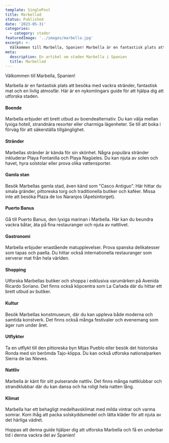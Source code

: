 ```yaml
---
template: SinglePost
title: Marbellad
status: Published
date: '2023-05-31'
categories:
  - category: stader
featuredImage: '../images/marbella.jpg'
excerpt: >-
  Välkommen till Marbella, Spanien! Marbella är en fantastisk plats att besöka med vackra stränder, fantastisk mat och en livlig atmosfär. Här är en nykomlingars guide för att hjälpa dig att utforska staden.
meta:
  description: En artikel om staden Marbella i Spanien
  title: Marbellad
---
```


Välkommen till Marbella, Spanien!

Marbella är en fantastisk plats att besöka med vackra stränder, fantastisk mat och en livlig atmosfär. Här är en nykomlingars guide för att hjälpa dig att utforska staden.

#### Boende 
Marbella erbjuder ett brett utbud av boendealternativ. Du kan välja mellan lyxiga hotell, strandnära resorter eller charmiga lägenheter. Se till att boka i förväg för att säkerställa tillgänglighet.

#### Stränder
Marbellas stränder är kända för sin skönhet. Några populära stränder inkluderar Playa Fontanilla och Playa Nagüeles. Du kan njuta av solen och havet, hyra solstolar eller prova olika vattensporter.

#### Gamla stan
Besök Marbellas gamla stad, även känd som "Casco Antiguo". Här hittar du smala gränder, pittoreska torg och traditionella butiker och kaféer. Missa inte att besöka Plaza de los Naranjos (Apelsintorget).

#### Puerto Banus
Gå till Puerto Banus, den lyxiga marinan i Marbella. Här kan du beundra vackra båtar, äta på fina restauranger och njuta av nattlivet.

#### Gastronomi
Marbella erbjuder enastående matupplevelser. Prova spanska delikatesser som tapas och paella. Du hittar också internationella restauranger som serverar mat från hela världen.

#### Shopping
Utforska Marbellas butiker och shoppa i exklusiva varumärken på Avenida Ricardo Soriano. Det finns också köpcentra som La Cañada där du hittar ett brett utbud av butiker.

#### Kultur
Besök Marbellas konstmuseum, där du kan uppleva både moderna och samtida konstverk. Det finns också många festivaler och evenemang som äger rum under året.

#### Utflykter
Ta en utflykt till den pittoreska byn Mijas Pueblo eller besök det historiska Ronda med sin berömda Tajo-klippa. Du kan också utforska nationalparken Sierra de las Nieves.

#### Nattliv
Marbella är känt för sitt pulserande nattliv. Det finns många nattklubbar och strandklubbar där du kan dansa och ha roligt hela natten lång.

#### Klimat
Marbella har ett behagligt medelhavsklimat med milda vintrar och varma somrar. Kom ihåg att packa solskyddsmedel och lätta kläder för att njuta av det härliga vädret.

Hoppas att denna guide hjälper dig att utforska Marbella och få en underbar tid i denna vackra del av Spanien!